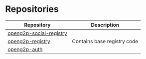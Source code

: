 # Repositories

| Repository                                                                    | Description                 |
| ----------------------------------------------------------------------------- | --------------------------- |
| [openg2p-social-registry](https://github.com/OpenG2P/openg2p-social-registry) |                             |
| [openg2p-registry](https://github.com/OpenG2P/openg2p-registry)               | Contains base registry code |
| [openg2p-auth](https://github.com/OpenG2P/openg2p-auth)                       |                             |
